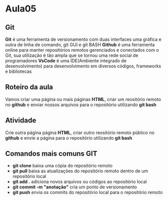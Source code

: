 # Aula05
## Git
**Git** é uma ferramenta de versionamento com duas interfaces uma gráfica e outra de linha de comando, git GUI e git BASH
**Github** é uma ferramenta online para manter repositórios remotos gerenciados e conectados com o Git, sua utilização é tão ampla que se tornou uma rede social de programadores
**VsCode** é uma IDE(Ambiente integrado de desenvolvimento) para desenvolvimento em diversos códigos, frameworks e bibliotecas

## Roteiro da aula
Vamos criar uma página ou mais páginas **HTML**, criar um reositório remoto no **github** e enviar nossos arquivos para o repositório utilizando **git bash**

## Atividade
Crie outra página página **HTML**, criar outro reositório remoto público no **github** e envie a página para o repositório utilizando **git bash**

## Comandos mais comuns GIT
- **git clone** baixa uma cópia do repositório remoto
- **git pull** baixa as atualizações do repositório remoto dentro de um repositório local
- **git add .** adiciona novos arquivos ou códigos ao repositório local
- **git commit -m "anotação"** cria um ponto de versionamento
- **git push** envia os commits do repositório local para o repositório remoto